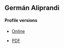 ## Germán Aliprandi

#### Profile versions

- [Online](https://galiprandi.github.io/me/)

- [PDF](https://galiprandi.github.io/me/german_aliprandi.pdf)
